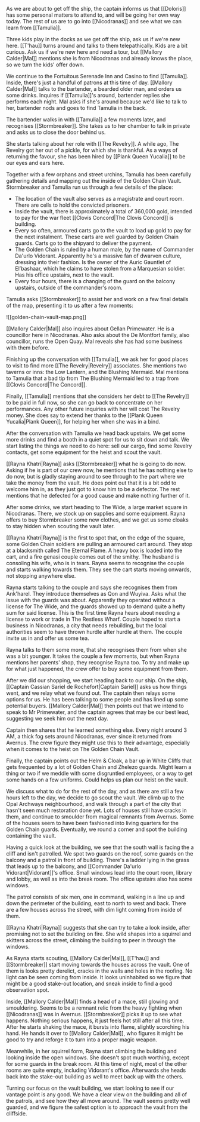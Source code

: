 As we are about to get off the ship, the captain informs us that [[Doloris]] has some personal matters to attend to, and will be going her own way today. The rest of us are to go into [[Nicodranas]] and see what we can learn from [[Tamulia]].

Three kids play in the docks as we get off the ship, ask us if we're new here. [[T'hau]] turns around and talks to them telepathically. Kids are a bit curious. Ask us if we're new here and need a tour, but [[Mallory Calder|Mal]] mentions she is from Nicodranas and already knows the place, so we turn the kids' offer down.

We continue to the Fortuitous Serenade Inn and Casino to find [[Tamulia]]. Inside, there's just a handful of patrons at this time of day. [[Mallory Calder|Mal]] talks to the bartender, a bearded older man, and orders us some drinks. Inquires if [[Tamulia]]'s around, bartender replies she performs each night. Mal asks if she's around because we'd like to talk to her, bartender nods and goes to find Tamulia in the back.

The bartender walks in with [[Tamulia]] a few moments later, and recognises [[Stormbreaker]]. She takes us to her chamber to talk in private and asks us to close the door behind us.

She starts talking about her role with [[The Revelry]]. A while ago, The Revelry got her out of a pickle, for which she is thankful. As a ways of returning the favour, she has been hired by [[Plank Queen Yucalia]] to be our eyes and ears here.

Together with a few orphans and street urchins, Tamulia has been carefully gathering details and mapping out the inside of the Golden Chain Vault. Stormbreaker and Tamulia run us through a few details of the place:

- The location of the vault also serves as a magistrate and court room. There are cells to hold the convicted prisoners.
- Inside the vault, there is approximately a total of 360,000 gold, intended to pay for the war fleet [[Clovis Concord|The Clovis Concord]] is building.
- Every so often, armoured carts go to the vault to load up gold to pay for the next instalment. These carts are well guarded by Golden Chain guards. Carts go to the shipyard to deliver the payment.
- The Golden Chain is ruled by a human male, by the name of Commander Da'urlo Vidorant. Apparently he's a massive fan of dwarven culture, dressing into their fashion. Is the owner of the Auric Gauntlet of El’bashaar, which he claims to have stolen from a Marquesian soldier. Has his office upstairs, next to the vault.
- Every four hours, there is a changing of the guard on the balcony upstairs, outside of the commander's room.

Tamulia asks [[Stormbreaker]] to assist her and work on a few final details of the map, presenting it to us after a few moments:

![[golden-chain-vault-map.png]]

[[Mallory Calder|Mal]] also inquires about Gellan Primewater. He is a councillor here in Nicodranas. Also asks about the De Montfort family, also councillor, runs the Open Quay. Mal reveals she has had some business with them before.

Finishing up the conversation with [[Tamulia]], we ask her for good places to visit to find more [[The Revelry|Revelry]] associates. She mentions two taverns or inns: the Low Lantern, and the Blushing Mermaid. Mal mentions to Tamulia that a bad tip from The Blushing Mermaid led to a trap from [[Clovis Concord|The Concord]].

Finally, [[Tamulia]] mentions that she considers her debt to [[The Revelry]] to be paid in full now, so she can go back to concentrate on her performances. Any other future inquiries with her will cost The Revelry money. She does say to extend her thanks to the [[Plank Queen Yucalia|Plank Queen]], for helping her when she was in a bind.

After the conversation with Tamulia we head back upstairs. We get some more drinks and find a booth in a quiet spot for us to sit down and talk. We start listing the things we need to do here: sell our cargo, find some Revelry contacts, get some equipment for the heist and scout the vault.

[[Rayna Khatri|Rayna]] asks [[Stormbreaker]] what he is going to do now. Asking if he is part of our crew now, he mentions that he has nothing else to do now, but is gladly staying around to see through to the part where we take the money from the vault. He does point out that it is a bit odd to welcome him in, as they just got to know him to be a defector. The rest mentions that he defected for a good cause and make nothing further of it.

After some drinks, we start heading to The Wide, a large market square in Nicodranas. There, we stock up on supplies and some equipment. Rayna offers to buy Stormbreaker some new clothes, and we get us some cloaks to stay hidden when scouting the vault later.

[[Rayna Khatri|Rayna]] is the first to spot that, on the edge of the square, some Golden Chain soldiers are pulling an armoured cart around. They stop at a blacksmith called The Eternal Flame. A heavy box is loaded into the cart, and a fire genasi couple comes out of the smithy. The husband is consoling his wife, who is in tears. Rayna seems to recognise the couple and starts walking towards them. They see the cart starts moving onwards, not stopping anywhere else.

Rayna starts talking to the couple and says she recognises them from Ank'harel. They introduce themselves as Qon and Wuyiva. Asks what the issue with the guards was about. Apparently they operated without a license for The Wide, and the guards showed up to demand quite a hefty sum for said license. This is the first time Rayna hears about needing a license to work or trade in The Restless Wharf. Couple hoped to start a business in Nicodranas, a city that needs rebuilding, but the local authorities seem to have thrown hurdle after hurdle at them. The couple invite us in and offer us some tea.

Rayna talks to them some more, that she recognises them from when she was a bit younger. It takes the couple a few moments, but when Rayna mentions her parents' shop, they recognise Rayna too. To try and make up for what just happened, the crew offer to buy some equipment from them.

After we did our shopping, we start heading back to our ship. On the ship, [[Captain Cassian Sariel de Rochefort|Captain Sariel]] asks us how things went, and we relay what we found out. The captain then relays some options for us. He has been talking to some people and has lined up some potential buyers. [[Mallory Calder|Mal]] then points out that we intend to speak to Mr Primewater, and the captain agrees that may be our best lead, suggesting we seek him out the next day.

Captain then shares that he learned something else. Every night around 3 AM, a thick fog sets around Nicodranas, ever since it returned from Avernus. The crew figure they might use this to their advantage, especially when it comes to the heist on The Golden Chain Vault.

Finally, the captain points out the Helm & Cloak, a bar up in White Cliffs that gets frequented by a lot of Golden Chain and Zhelezo guards. Might learn a thing or two if we meddle with some disgruntled employees, or a way to get some hands on a few uniforms. Could helps us plan our heist on the vault.

We discuss what to do for the rest of the day, and as there are still a few hours left to the day, we decide to go scout the vault. We climb up to the Opal Archways neighbourhood, and walk through a part of the city that hasn't seen much restoration done yet. Lots of houses still have cracks in them, and continue to smoulder from magical remnants from Avernus. Some of the houses seem to have been fashioned into living quarters for the Golden Chain guards. Eventually, we round a corner and spot the building containing the vault.

Having a quick look at the building, we see that the south wall is facing the a cliff and isn't patrolled. We spot two guards on the roof, some guards on the balcony and a patrol in front of building. There's a ladder lying in the grass that leads up to the balcony, and [[Commander Da'urlo Vidorant|Vidorant]]'s office. Small windows lead into the court room, library and lobby, as well as into the break room. The office upstairs also has some windows.

The patrol consists of six men, one in command, walking in a line up and down the perimeter of the building, east to north to west and back. There are a few houses across the street, with dim light coming from inside of them.

[[Rayna Khatri|Rayna]] suggests that she can try to take a look inside, after promising not to set the building on fire. She wild shapes into a squirrel and skitters across the street, climbing the building to peer in through the windows.

As Rayna starts scouting, [[Mallory Calder|Mal]], [[T'hau]] and [[Stormbreaker]] start moving towards the houses across the vault. One of them is looks pretty derelict, cracks in the walls and holes in the roofing. No light can be seen coming from inside. It looks uninhabited so we figure that might be a good stake-out location, and sneak inside to find a good observation spot.

Inside, [[Mallory Calder|Mal]] finds a head of a mace, still glowing and smouldering. Seems to be a remnant relic from the heavy fighting when [[Nicodranas]] was in Avernus. [[Stormbreaker]] picks it up to see what happens. Nothing serious happens, it just feels hot still after all this time. After he starts shaking the mace, it bursts into flame, slightly scorching his hand. He hands it over to [[Mallory Calder|Mal]], who figures it might be good to try and reforge it to turn into a proper magic weapon.

Meanwhile, in her squirrel form, Rayna start climbing the building and looking inside the open windows. She doesn't spot much worthing, except for some guards in the break room. At this time of night, most of the other rooms are quite empty, including Vidorant's office. Afterwards she heads back into the stake-out building as well to meet back up with the others.

Turning our focus on the vault building, we start looking to see if our vantage point is any good. We have a clear view on the building and all of the patrols, and see how they all move around. The vault seems pretty well guarded, and we figure the safest option is to approach the vault from the cliffside.